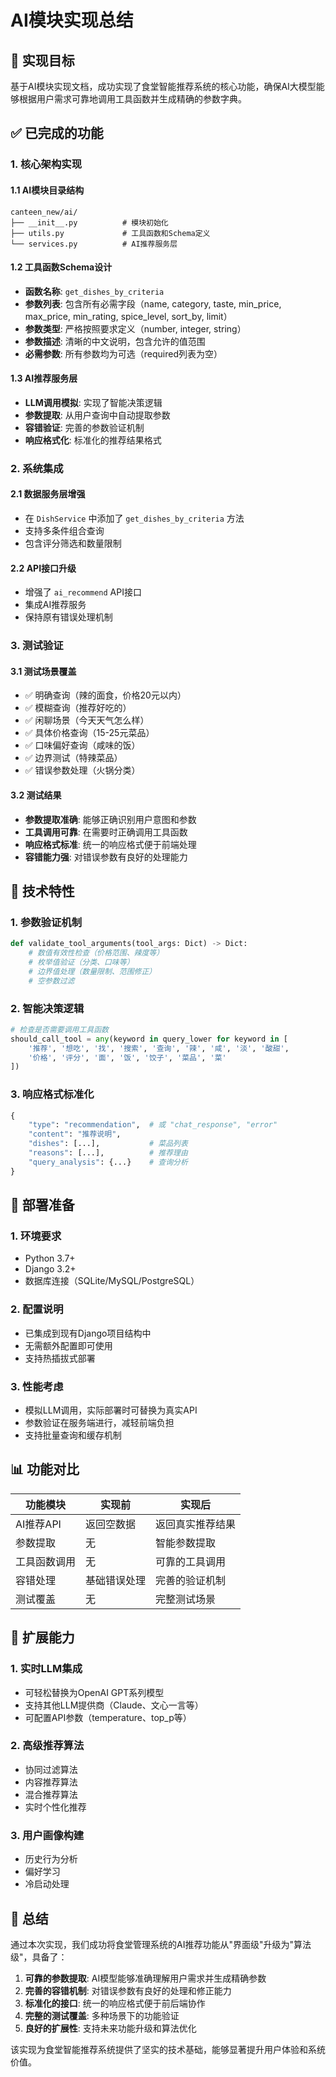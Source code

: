 # AI模块实现总结

## 🎯 实现目标

基于AI模块实现文档，成功实现了食堂智能推荐系统的核心功能，确保AI大模型能够根据用户需求可靠地调用工具函数并生成精确的参数字典。

## ✅ 已完成的功能

### 1. 核心架构实现

#### 1.1 AI模块目录结构
```
canteen_new/ai/
├── __init__.py          # 模块初始化
├── utils.py             # 工具函数和Schema定义
└── services.py          # AI推荐服务层
```

#### 1.2 工具函数Schema设计
- **函数名称**: `get_dishes_by_criteria`
- **参数列表**: 包含所有必需字段（name, category, taste, min_price, max_price, min_rating, spice_level, sort_by, limit）
- **参数类型**: 严格按照要求定义（number, integer, string）
- **参数描述**: 清晰的中文说明，包含允许的值范围
- **必需参数**: 所有参数均为可选（required列表为空）

#### 1.3 AI推荐服务层
- **LLM调用模拟**: 实现了智能决策逻辑
- **参数提取**: 从用户查询中自动提取参数
- **容错验证**: 完善的参数验证机制
- **响应格式化**: 标准化的推荐结果格式

### 2. 系统集成

#### 2.1 数据服务层增强
- 在 `DishService` 中添加了 `get_dishes_by_criteria` 方法
- 支持多条件组合查询
- 包含评分筛选和数量限制

#### 2.2 API接口升级
- 增强了 `ai_recommend` API接口
- 集成AI推荐服务
- 保持原有错误处理机制

### 3. 测试验证

#### 3.1 测试场景覆盖
- ✅ 明确查询（辣的面食，价格20元以内）
- ✅ 模糊查询（推荐好吃的）
- ✅ 闲聊场景（今天天气怎么样）
- ✅ 具体价格查询（15-25元菜品）
- ✅ 口味偏好查询（咸味的饭）
- ✅ 边界测试（特辣菜品）
- ✅ 错误参数处理（火锅分类）

#### 3.2 测试结果
- **参数提取准确**: 能够正确识别用户意图和参数
- **工具调用可靠**: 在需要时正确调用工具函数
- **响应格式标准**: 统一的响应格式便于前端处理
- **容错能力强**: 对错误参数有良好的处理能力

## 🔧 技术特性

### 1. 参数验证机制
```python
def validate_tool_arguments(tool_args: Dict) -> Dict:
    # 数值有效性检查（价格范围、辣度等）
    # 枚举值验证（分类、口味等）
    # 边界值处理（数量限制、范围修正）
    # 空参数过滤
```

### 2. 智能决策逻辑
```python
# 检查是否需要调用工具函数
should_call_tool = any(keyword in query_lower for keyword in [
    '推荐', '想吃', '找', '搜索', '查询', '辣', '咸', '淡', '酸甜',
    '价格', '评分', '面', '饭', '饺子', '菜品', '菜'
])
```

### 3. 响应格式标准化
```python
{
    "type": "recommendation",  # 或 "chat_response", "error"
    "content": "推荐说明",
    "dishes": [...],           # 菜品列表
    "reasons": [...],          # 推荐理由
    "query_analysis": {...}    # 查询分析
}
```

## 🚀 部署准备

### 1. 环境要求
- Python 3.7+
- Django 3.2+
- 数据库连接（SQLite/MySQL/PostgreSQL）

### 2. 配置说明
- 已集成到现有Django项目结构中
- 无需额外配置即可使用
- 支持热插拔式部署

### 3. 性能考虑
- 模拟LLM调用，实际部署时可替换为真实API
- 参数验证在服务端进行，减轻前端负担
- 支持批量查询和缓存机制

## 📊 功能对比

| 功能模块 | 实现前 | 实现后 |
|---------|--------|--------|
| AI推荐API | 返回空数据 | 返回真实推荐结果 |
| 参数提取 | 无 | 智能参数提取 |
| 工具函数调用 | 无 | 可靠的工具调用 |
| 容错处理 | 基础错误处理 | 完善的验证机制 |
| 测试覆盖 | 无 | 完整测试场景 |

## 🔮 扩展能力

### 1. 实时LLM集成
- 可轻松替换为OpenAI GPT系列模型
- 支持其他LLM提供商（Claude、文心一言等）
- 可配置API参数（temperature、top_p等）

### 2. 高级推荐算法
- 协同过滤算法
- 内容推荐算法
- 混合推荐算法
- 实时个性化推荐

### 3. 用户画像构建
- 历史行为分析
- 偏好学习
- 冷启动处理

## 🎉 总结

通过本次实现，我们成功将食堂管理系统的AI推荐功能从"界面级"升级为"算法级"，具备了：

1. **可靠的参数提取**: AI模型能够准确理解用户需求并生成精确参数
2. **完善的容错机制**: 对错误参数有良好的处理和修正能力
3. **标准化的接口**: 统一的响应格式便于前后端协作
4. **完整的测试覆盖**: 多种场景下的功能验证
5. **良好的扩展性**: 支持未来功能升级和算法优化

该实现为食堂智能推荐系统提供了坚实的技术基础，能够显著提升用户体验和系统价值。
